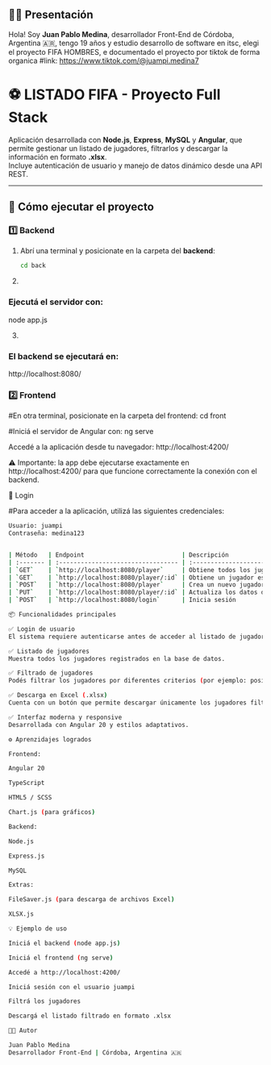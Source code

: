 ## 🙋‍♂️ Presentación

Hola! Soy **Juan Pablo Medina**, desarrollador Front-End de Córdoba, Argentina 🇦🇷, tengo 19 años y estudio desarrollo de software en itsc, elegi el proyecto FIFA HOMBRES, e documentado el proyecto por tiktok de forma organica
#link: https://www.tiktok.com/@juampi.medina7

# ⚽ LISTADO FIFA - Proyecto Full Stack

Aplicación desarrollada con **Node.js**, **Express**, **MySQL** y **Angular**, que permite gestionar un listado de jugadores, filtrarlos y descargar la información en formato **.xlsx**.  
Incluye autenticación de usuario y manejo de datos dinámico desde una API REST.

---

## 🚀 Cómo ejecutar el proyecto

### 1️⃣ Backend
1. Abrí una terminal y posicionate en la carpeta del **backend**:
   ```bash
   cd back

2.
### Ejecutá el servidor con:

   node app.js

3.
### El backend se ejecutará en:

   http://localhost:8080/


### 2️⃣ Frontend

#En otra terminal, posicionate en la carpeta del frontend:
   cd front


#Iniciá el servidor de Angular con:
   ng serve


Accedé a la aplicación desde tu navegador: http://localhost:4200/


⚠️ Importante: la app debe ejecutarse exactamente en http://localhost:4200/ para que funcione correctamente la conexión con el backend.

🔐 Login

#Para acceder a la aplicación, utilizá las siguientes credenciales:

   ```bash
   Usuario: juampi
   Contraseña: medina123


| Método   | Endpoint                           | Descripción                               |
| :------- | :--------------------------------- | :---------------------------------------- |
| `GET`    | `http://localhost:8080/player`     | Obtiene todos los jugadores               |
| `GET`    | `http://localhost:8080/player/:id` | Obtiene un jugador específico             |
| `POST`   | `http://localhost:8080/player`     | Crea un nuevo jugador                     |
| `PUT`    | `http://localhost:8080/player/:id` | Actualiza los datos de un jugador         |
| `POST`   | `http://localhost:8080/login`      | Inicia sesión                             |

📦 Funcionalidades principales

✅ Login de usuario
El sistema requiere autenticarse antes de acceder al listado de jugadores.

✅ Listado de jugadores
Muestra todos los jugadores registrados en la base de datos.

✅ Filtrado de jugadores
Podés filtrar los jugadores por diferentes criterios (por ejemplo: posición, nacionalidad, overall, etc).

✅ Descarga en Excel (.xlsx)
Cuenta con un botón que permite descargar únicamente los jugadores filtrados en un archivo Excel.

✅ Interfaz moderna y responsive
Desarrollada con Angular 20 y estilos adaptativos.

⚙️ Aprenzidajes logrados

Frontend:

Angular 20

TypeScript

HTML5 / SCSS

Chart.js (para gráficos)

Backend:

Node.js

Express.js

MySQL

Extras:

FileSaver.js (para descarga de archivos Excel)

XLSX.js

💡 Ejemplo de uso

Iniciá el backend (node app.js)

Iniciá el frontend (ng serve)

Accedé a http://localhost:4200/

Iniciá sesión con el usuario juampi

Filtrá los jugadores

Descargá el listado filtrado en formato .xlsx

🧑‍💻 Autor

Juan Pablo Medina
Desarrollador Front-End | Córdoba, Argentina 🇦🇷
